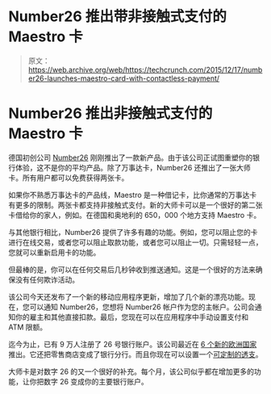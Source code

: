 # Number26 推出带非接触式支付的 Maestro 卡 

> 原文：<https://web.archive.org/web/https://techcrunch.com/2015/12/17/number26-launches-maestro-card-with-contactless-payment/>

# Number26 推出非接触式支付的 Maestro 卡

德国初创公司 [Number26](https://web.archive.org/web/20221007212041/https://number26.eu/) 刚刚推出了一款新产品。由于该公司正试图重塑你的银行体验，这不是你的平均产品。除了万事达卡，Number26 还推出了一张大师卡。所有用户都可以免费获得两张卡。

如果你不熟悉万事达卡的产品线，Maestro 是一种借记卡，比你通常的万事达卡有更多的限制。两张卡都支持非接触式支付。新的大师卡可以是一个很好的第二张卡借给你的家人，例如。在德国和奥地利的 650，000 个地方支持 Maestro 卡。

与其他银行相比，Number26 提供了许多有趣的功能。例如，您可以阻止您的卡进行在线交易，或者您可以阻止取款功能，或者您可以阻止一切。只需轻轻一点，您就可以重新启用卡的功能。

但最棒的是，你可以在任何交易后几秒钟收到推送通知。这是一个很好的方法来确保没有任何欺诈活动。

该公司今天还发布了一个新的移动应用程序更新，增加了几个新的漂亮功能。现在，您可以通知 Number26，您想将 Number26 帐户作为您的主帐户。公司会通知你的雇主和其他直接扣款。最后，您现在可以在应用程序中手动设置支付和 ATM 限额。

迄今为止，已有 9 万人注册了 26 号银行账户。该公司最近在 [6 个新的欧洲国家](https://web.archive.org/web/20221007212041/https://beta.techcrunch.com/2015/12/02/number26-launches-its-bank-of-the-future-in-6-new-countries/)推出。它还把零售商店变成了银行分行。而且你现在可以设置一个[可定制的透支](https://web.archive.org/web/20221007212041/https://beta.techcrunch.com/2015/11/18/number26-adds-overdraft-feature-to-its-modern-banking-experience/)。

大师卡是对数字 26 的又一个很好的补充。每个月，该公司似乎都在增加更多的功能，让你把数字 26 变成你的主要银行账户。